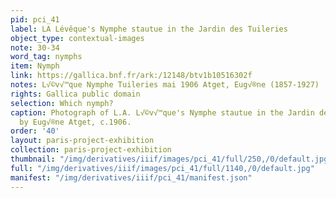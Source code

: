 ```yaml
---
pid: pci_41
label: LA Lévêque's Nymphe stautue in the Jardin des Tuileries
object_type: contextual-images
note: 30-34
word_tag: nymphs
item: Nymph
link: https://gallica.bnf.fr/ark:/12148/btv1b10516302f
notes: L√©v√™que Nymphe Tuileries mai 1906 Atget, Eug√®ne (1857-1927)
rights: Gallica public domain
selection: Which nymph?
caption: Photograph of L.A. L√©v√™que's Nymphe stautue in the Jardin des Tuileries
  by Eug√®ne Atget, c.1906.
order: '40'
layout: paris-project-exhibition
collection: paris-project-exhibition
thumbnail: "/img/derivatives/iiif/images/pci_41/full/250,/0/default.jpg"
full: "/img/derivatives/iiif/images/pci_41/full/1140,/0/default.jpg"
manifest: "/img/derivatives/iiif/pci_41/manifest.json"
---
```

